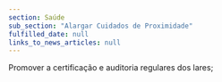 ```yaml
---
section: Saúde
sub_section: "Alargar Cuidados de Proximidade"
fulfilled_date: null
links_to_news_articles: null
---
```


Promover a certificação e auditoria regulares dos lares;